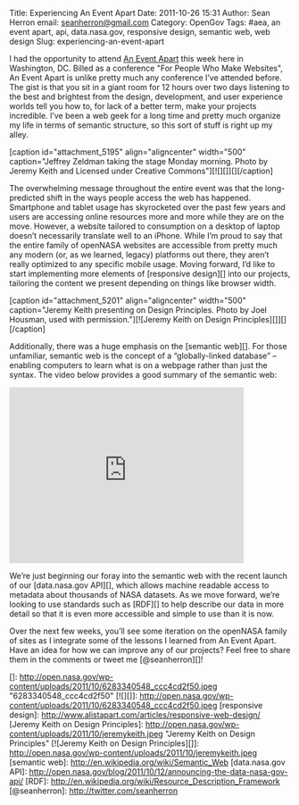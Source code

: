 Title: Experiencing An Event Apart
Date: 2011-10-26 15:31
Author: Sean Herron
email: seanherron@gmail.com
Category: OpenGov
Tags: #aea, an event apart, api, data.nasa.gov, responsive design, semantic web, web design
Slug: experiencing-an-event-apart

I had the opportunity to attend [An Event Apart][] this week here in
Washington, DC. Billed as a conference "For People Who Make Websites",
An Event Apart is unlike pretty much any conference I’ve attended
before. The gist is that you sit in a giant room for 12 hours over two
days listening to the best and brightest from the design, development,
and user experience worlds tell you how to, for lack of a better term,
make your projects incredible. I’ve been a web geek for a long time and
pretty much organize my life in terms of semantic structure, so this
sort of stuff is right up my alley.

[caption id="attachment\_5195" align="aligncenter" width="500"
caption="Jeffrey Zeldman taking the stage Monday morning. Photo by
Jeremy Keith and Licensed under Creative Commons"][![][]][][/caption]

The overwhelming message throughout the entire event was that the
long-predicted shift in the ways people access the web has happened.
Smartphone and tablet usage has skyrocketed over the past few years and
users are accessing online resources more and more while they are on the
move. However, a website tailored to consumption on a desktop of laptop
doesn’t necessarily translate well to an iPhone. While I’m proud to say
that the entire family of openNASA websites are accessible from pretty
much any modern (or, as we learned, legacy) platforms out there, they
aren’t really optimized to any specific mobile usage. Moving forward,
I’d like to start implementing more elements of [responsive design][]
into our projects, tailoring the content we present depending on things
like browser width.

[caption id="attachment\_5201" align="aligncenter" width="500"
caption="Jeremy Keith presenting on Design Principles. Photo by Joel
Housman, used with permission."][![Jeremy Keith on Design
Principles][]][][/caption]

Additionally, there was a huge emphasis on the [semantic web][]. For
those unfamiliar, semantic web is the concept of a “globally-linked
database” – enabling computers to learn what is on a webpage rather than
just the syntax. The video below provides a good summary of the semantic
web:

<iframe width="420" height="315" src="http://www.youtube.com/embed/OGg8A2zfWKg" frameborder="0" allowfullscreen></iframe>

We’re just beginning our foray into the semantic web with the recent
launch of our [data.nasa.gov API][], which allows machine readable
access to metadata about thousands of NASA datasets. As we move forward,
we’re looking to use standards such as [RDF][] to help describe our data
in more detail so that it is even more accessible and simple to use than
it is now.

Over the next few weeks, you’ll see some iteration on the openNASA
family of sites as I integrate some of the lessons I learned from An
Event Apart. Have an idea for how we can improve any of our projects?
Feel free to share them in the comments or tweet me [@seanherron][]!

  [An Event Apart]: http://aneventapart.com/2011/dc/
  []: http://open.nasa.gov/wp-content/uploads/2011/10/6283340548_ccc4cd2f50.jpeg
    "6283340548_ccc4cd2f50"
  [![][]]: http://open.nasa.gov/wp-content/uploads/2011/10/6283340548_ccc4cd2f50.jpeg
  [responsive design]: http://www.alistapart.com/articles/responsive-web-design/
  [Jeremy Keith on Design Principles]: http://open.nasa.gov/wp-content/uploads/2011/10/jeremykeith.jpeg
    "Jeremy Keith on Design Principles"
  [![Jeremy Keith on Design Principles][]]: http://open.nasa.gov/wp-content/uploads/2011/10/jeremykeith.jpeg
  [semantic web]: http://en.wikipedia.org/wiki/Semantic_Web
  [data.nasa.gov API]: http://open.nasa.gov/blog/2011/10/12/announcing-the-data-nasa-gov-api/
  [RDF]: http://en.wikipedia.org/wiki/Resource_Description_Framework
  [@seanherron]: http://twitter.com/seanherron
